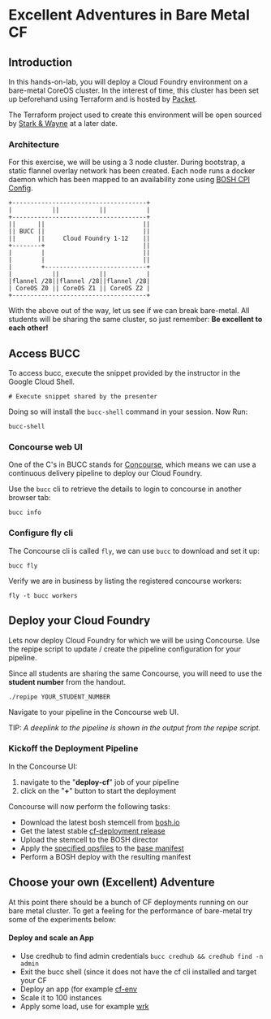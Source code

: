 # Excellent Adventures in Bare Metal CF

## Introduction
In this hands-on-lab, you will deploy a Cloud Foundry environment on a bare-metal CoreOS cluster.
In the interest of time, this cluster has been set up beforehand using Terraform and is hosted by [Packet](http://packet.com).

The Terraform project used to create this environment will be open sourced by [Stark & Wayne](https://www.starkandwayne.com/) at a later date.

### Architecture
For this exercise, we will be using a 3 node cluster.
During bootstrap, a static flannel overlay network has been created.
Each node runs a docker daemon which has been mapped to an availability zone using [BOSH CPI Config](https://bosh.io/docs/cpi-config/).
```
+-------------------------------------+
|           ||           ||           |
+-------------------------------------+
||      ||                           ||
|| BUCC ||                           ||
||      ||     Cloud Foundry 1-12    ||
+--------+                           ||
|        |                           ||
|        |                           ||
|        +----------------------------+
|           ||           ||           |
|flannel /28||flannel /28||flannel /28|
| CoreOS Z0 || CoreOS Z1 || CoreOS Z2 |
+-------------------------------------+
```

With the above out of the way, let us see if we can break bare-metal.
All students will be sharing the same cluster, so just remember: __Be excellent to each other!__

## Access BUCC
To access bucc, execute the snippet provided by the instructor in the Google Cloud Shell.
```
# Execute snippet shared by the presenter
```

Doing so will install the `bucc-shell` command in your session.
Now Run:
```
bucc-shell
```

### Concourse web UI
One of the C's in BUCC stands for [Concourse](https://concourse-ci.org/), which means we can use a continuous delivery pipeline to deploy our Cloud Foundry.

Use the `bucc` cli to retrieve the details to login to concourse in another browser tab:
```
bucc info
```

### Configure fly cli
The Concourse cli is called `fly`, we can use `bucc` to download and set it up:
```
bucc fly
```

Verify we are in business by listing the registered concourse workers:
```
fly -t bucc workers
```

## Deploy your Cloud Foundry
Lets now deploy Cloud Foundry for which we will be using Concourse.
Use the repipe script to update / create the pipeline configuration for your pipeline.

Since all students are sharing the same Concourse, you will need to use the __student number__ from the handout.

```
./repipe YOUR_STUDENT_NUMBER
```

Navigate to your pipeline in the Concourse web UI.

TIP: _A deeplink to the pipeline is shown in the output from the repipe script._

### Kickoff the Deployment Pipeline
In the Concourse UI:
1. navigate to the "__deploy-cf__" job of your pipeline
1. click on the "__+__" button to start the deployment

Concourse will now perform the following tasks:
- Download the latest bosh stemcell from [bosh.io](https://bosh.cloudfoundry.org/stemcells/)
- Get the latest stable [cf-deployment release](https://github.com/cloudfoundry/cf-deployment/releases)
- Upload the stemcell to the BOSH director
- Apply the [specified opsfiles](https://github.com/cloudfoundry/summit-hands-on-labs/blob/master/the-hague-2019/bare-metal-cf/deploy-cf-pipeline.yml#L16-L20) to the [base manifest](https://github.com/cloudfoundry/cf-deployment/blob/master/cf-deployment.yml)
- Perform a BOSH deploy with the resulting manifest

## Choose your own (Excellent) Adventure
At this point there should be a bunch of CF deployments running on our bare metal cluster.
To get a feeling for the performance of bare-metal try some of the experiments below:

#### Deploy and scale an App
- Use credhub to find admin credentials `bucc credhub && credhub find -n admin`
- Exit the bucc shell (since it does not have the cf cli installed and target your CF
- Deploy an app (for example [cf-env](https://github.com/cloudfoundry-community/cf-env)
- Scale it to 100 instances
- Apply some load, use for example [wrk](https://github.com/wg/wrk)
